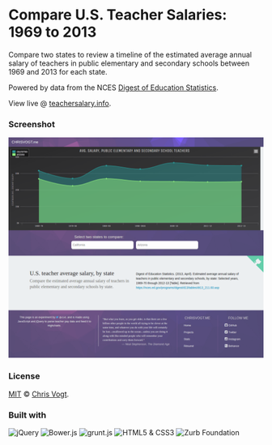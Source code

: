 # Compare U.S. Teacher Salaries: 1969 to 2013

Compare two states to review a timeline of the estimated average annual salary of teachers in public elementary and secondary schools between 1969 and 2013 for each state. 

Powered by data from the NCES [Digest of Education Statistics](https://nces.ed.gov/programs/digest/d13/tables/dt13_211.60.asp).

View live @ [teachersalary.info](http://teachersalary.info).

### Screenshot

[![Teacher Salaries: 1969 to 2013](/app/images/screenshot.png)](http://teachersalary.info)

### License

[MIT](LICENSE) © [Chris Vogt](https://www.chrisvogt.me).

### Built with

<p align="left">
	<img src="http://upload.wikimedia.org/wikipedia/en/9/9e/JQuery_logo.svg" alt="jQuery" height="48">
	<img src="http://bower.io/img/bower-logo.svg" alt="Bower.js" height="48">
	<img src="http://gruntjs.com/img/grunt-logo-no-wordmark.svg" alt="grunt.js" height="48">
	<img src="https://upload.wikimedia.org/wikipedia/commons/1/1b/CSS3_and_HTML5_badges.svg" alt="HTML5 &amp; CSS3" height="48">
	<img src="https://cdn.rawgit.com/zurb/foundation-sites/develop/docs/assets/img/yeti.svg" alt="Zurb Foundation" height="48">
</p>
